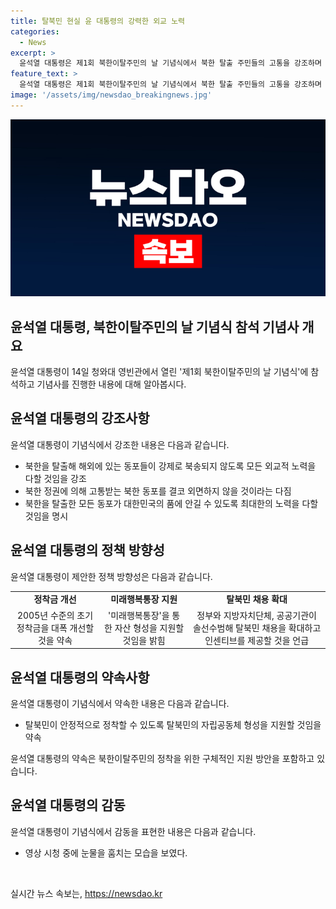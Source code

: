 ```yaml
---
title: 탈북민 현실 윤 대통령의 강력한 외교 노력
categories:
  - News
excerpt: >
  윤석열 대통령은 제1회 북한이탈주민의 날 기념식에서 북한 탈출 주민들의 고통을 강조하며 탈북민 지원책 강화를 약속했다. 정부와 기업이 협력하여 탈북민 고용 확대와 세액 공제 등 인센티브를 제공하며, 탈북민의 정착을 돕기로 했다. 또한, 북한이탈주민의 날이 되는 7월 14일에는 행사를 개최하여 탈북민을 지원하고 그들의 이야기를 공유하고 있다.
feature_text: >
  윤석열 대통령은 제1회 북한이탈주민의 날 기념식에서 북한 탈출 주민들의 고통을 강조하며 탈북민 지원책 강화를 약속했다. 정부와 기업이 협력하여 탈북민 고용 확대와 세액 공제 등 인센티브를 제공하며, 탈북민의 정착을 돕기로 했다. 또한, 북한이탈주민의 날이 되는 7월 14일에는 행사를 개최하여 탈북민을 지원하고 그들의 이야기를 공유하고 있다.
image: '/assets/img/newsdao_breakingnews.jpg'
---
```


<p><img src="/assets/img/newsdao_breakingnews.jpg" alt="bookingtag 속보" /></p>

<h2 data-ke-size="size26">윤석열 대통령, 북한이탈주민의 날 기념식 참석 기념사 개요</h2>

<p data-ke-size="size16">윤석열 대통령이 14일 청와대 영빈관에서 열린 '제1회 북한이탈주민의 날 기념식'에 참석하고 기념사를 진행한 내용에 대해 알아봅시다.</p>

<h2 data-ke-size="size26">윤석열 대통령의 강조사항</h2>

<p data-ke-size="size16">윤석열 대통령이 기념식에서 강조한 내용은 다음과 같습니다.</p>

<ul>
<li>북한을 탈출해 해외에 있는 동포들이 강제로 북송되지 않도록 모든 외교적 노력을 다할 것임을 강조</li>
<li>북한 정권에 의해 고통받는 북한 동포를 결코 외면하지 않을 것이라는 다짐</li>
<li>북한을 탈출한 모든 동포가 대한민국의 품에 안길 수 있도록 최대한의 노력을 다할 것임을 명시</li>
</ul>

<h2 data-ke-size="size26">윤석열 대통령의 정책 방향성</h2>

<p data-ke-size="size16">윤석열 대통령이 제안한 정책 방향성은 다음과 같습니다.</p>

<table>
  <tr>
    <td style="text-align: center; height: 17px;"><b>정착금 개선</b></td>
    <td style="text-align: center; height: 17px;"><b>미래행복통장 지원</b></td>
    <td style="text-align: center; height: 17px;"><b>탈북민 채용 확대</b></td>
  </tr>
  <tr>
    <td style="text-align: center; height: 17px;">2005년 수준의 초기 정착금을 대폭 개선할 것을 약속</td>
    <td style="text-align: center; height: 17px;">'미래행복통장'을 통한 자산 형성을 지원할 것임을 밝힘</td>
    <td style="text-align: center; height: 17px;">정부와 지방자치단체, 공공기관이 솔선수범해 탈북민 채용을 확대하고 인센티브를 제공할 것을 언급</td>
  </tr>
</table>

<h2 data-ke-size="size26">윤석열 대통령의 약속사항</h2>

<p data-ke-size="size16">윤석열 대통령이 기념식에서 약속한 내용은 다음과 같습니다.</p>

<ul>
<li>탈북민이 안정적으로 정착할 수 있도록 탈북민의 자립공동체 형성을 지원할 것임을 약속</li>
</ul>

<p data-ke-size="size16">윤석열 대통령의 약속은 북한이탈주민의 정착을 위한 구체적인 지원 방안을 포함하고 있습니다.</p>

<h2 data-ke-size="size26">윤석열 대통령의 감동</h2>

<p data-ke-size="size16">윤석열 대통령이 기념식에서 감동을 표현한 내용은 다음과 같습니다.</p>

<ul>
<li>영상 시청 중에 눈물을 훔치는 모습을 보였다.</li>
</ul>

<p data-ke-size="size16">&nbsp;</p>
실시간 뉴스 속보는, <a href="https://newsdao.kr" rel="dofollow">https://newsdao.kr</a>


